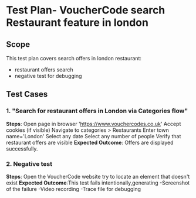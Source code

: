 #  Test Plan- VoucherCode search Restaurant feature in london
## Scope
This test plan covers search offers in london restaurant:
 - restaurant offers search
 - negative test for debugging

## Test Cases

### 1. "Search for restaurant offers in London via Categories flow"
  **Steps**: Open page in browser 'https://www.vouchercodes.co.uk'
             Accept cookies (if visible)
             Navigate to categories > Restaurants
             Enter town name='London'
             Select any date
             Select any number of people
             Verify that restaurant offers are visible
  **Expected Outcome**: Offers are displayed successfully.
### 2. Negative test
  **Steps**: Open the VoucherCode website
             try to locate an element that doesn't exist
  **Expected Outcome**:This test fails intentionally,generating
                       -Screenshot of the failure
                       -Video recording
                       -Trace file for debugging
